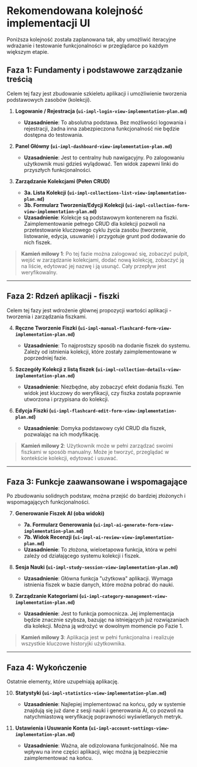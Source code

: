 # Rekomendowana kolejność implementacji UI

Poniższa kolejność została zaplanowana tak, aby umożliwić iteracyjne wdrażanie i testowanie funkcjonalności w przeglądarce po każdym większym etapie.

## Faza 1: Fundamenty i podstawowe zarządzanie treścią
Celem tej fazy jest zbudowanie szkieletu aplikacji i umożliwienie tworzenia podstawowych zasobów (kolekcji).

1.  **Logowanie / Rejestracja (`ui-impl-login-view-implementation-plan.md`)**
    *   **Uzasadnienie**: To absolutna podstawa. Bez możliwości logowania i rejestracji, żadna inna zabezpieczona funkcjonalność nie będzie dostępna do testowania.

2.  **Panel Główny (`ui-impl-dashboard-view-implementation-plan.md`)**
    *   **Uzasadnienie**: Jest to centralny hub nawigacyjny. Po zalogowaniu użytkownik musi gdzieś wylądować. Ten widok zapewni linki do przyszłych funkcjonalności.

3.  **Zarządzanie Kolekcjami (Pełen CRUD)**
    *   **3a. Lista Kolekcji (`ui-impl-collections-list-view-implementation-plan.md`)**
    *   **3b. Formularz Tworzenia/Edycji Kolekcji (`ui-impl-collection-form-view-implementation-plan.md`)**
    *   **Uzasadnienie**: Kolekcje są podstawowym kontenerem na fiszki. Zaimplementowanie pełnego CRUD dla kolekcji pozwoli na przetestowanie kluczowego cyklu życia zasobu (tworzenie, listowanie, edycja, usuwanie) i przygotuje grunt pod dodawanie do nich fiszek.

> **Kamień milowy 1**: Po tej fazie można zalogować się, zobaczyć pulpit, wejść w zarządzanie kolekcjami, dodać nową kolekcję, zobaczyć ją na liście, edytować jej nazwę i ją usunąć. Cały przepływ jest weryfikowalny.

---

## Faza 2: Rdzeń aplikacji - fiszki
Celem tej fazy jest wdrożenie głównej propozycji wartości aplikacji - tworzenia i zarządzania fiszkami.

4.  **Ręczne Tworzenie Fiszki (`ui-impl-manual-flashcard-form-view-implementation-plan.md`)**
    *   **Uzasadnienie**: To najprostszy sposób na dodanie fiszek do systemu. Zależy od istnienia kolekcji, które zostały zaimplementowane w poprzedniej fazie.

5.  **Szczegóły Kolekcji z listą fiszek (`ui-impl-collection-details-view-implementation-plan.md`)**
    *   **Uzasadnienie**: Niezbędne, aby zobaczyć efekt dodania fiszki. Ten widok jest kluczowy do weryfikacji, czy fiszka została poprawnie utworzona i przypisana do kolekcji.

6.  **Edycja Fiszki (`ui-impl-flashcard-edit-form-view-implementation-plan.md`)**
    *   **Uzasadnienie**: Domyka podstawowy cykl CRUD dla fiszek, pozwalając na ich modyfikację.

> **Kamień milowy 2**: Użytkownik może w pełni zarządzać swoimi fiszkami w sposób manualny. Może je tworzyć, przeglądać w kontekście kolekcji, edytować i usuwać.

---

## Faza 3: Funkcje zaawansowane i wspomagające
Po zbudowaniu solidnych podstaw, można przejść do bardziej złożonych i wspomagających funkcjonalności.

7.  **Generowanie Fiszek AI (oba widoki)**
    *   **7a. Formularz Generowania (`ui-impl-ai-generate-form-view-implementation-plan.md`)**
    *   **7b. Widok Recenzji (`ui-impl-ai-review-view-implementation-plan.md`)**
    *   **Uzasadnienie**: To złożona, wieloetapowa funkcja, która w pełni zależy od działającego systemu kolekcji i fiszek.

8.  **Sesja Nauki (`ui-impl-study-session-view-implementation-plan.md`)**
    *   **Uzasadnienie**: Główna funkcja "użytkowa" aplikacji. Wymaga istnienia fiszek w bazie danych, które można pobrać do nauki.

9.  **Zarządzanie Kategoriami (`ui-impl-category-management-view-implementation-plan.md`)**
    *   **Uzasadnienie**: Jest to funkcja pomocnicza. Jej implementacja będzie znacznie szybsza, bazując na istniejących już rozwiązaniach dla kolekcji. Można ją wdrożyć w dowolnym momencie po Fazie 1.

> **Kamień milowy 3**: Aplikacja jest w pełni funkcjonalna i realizuje wszystkie kluczowe historyjki użytkownika.

---

## Faza 4: Wykończenie
Ostatnie elementy, które uzupełniają aplikację.

10. **Statystyki (`ui-impl-statistics-view-implementation-plan.md`)**
    *   **Uzasadnienie**: Najlepiej implementować na końcu, gdy w systemie znajdują się już dane z sesji nauki i generowania AI, co pozwoli na natychmiastową weryfikację poprawności wyświetlanych metryk.

11. **Ustawienia i Usuwanie Konta (`ui-impl-account-settings-view-implementation-plan.md`)**
    *   **Uzasadnienie**: Ważna, ale odizolowana funkcjonalność. Nie ma wpływu na inne części aplikacji, więc można ją bezpiecznie zaimplementować na końcu. 